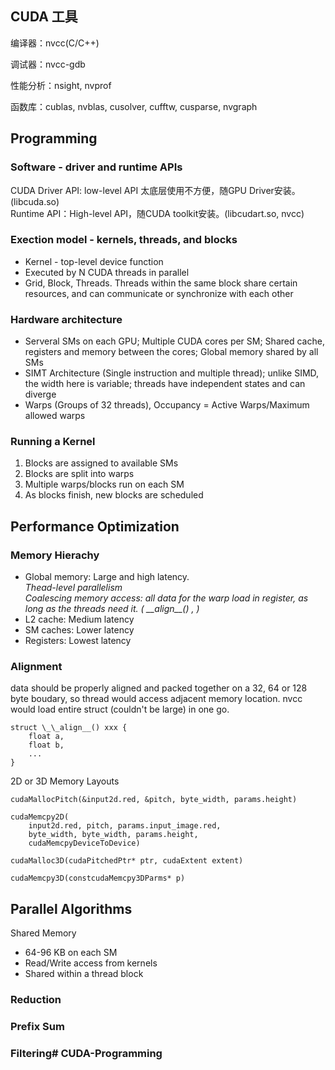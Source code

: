 ## CUDA 工具

编译器：nvcc(C/C++)

调试器：nvcc-gdb

性能分析：nsight, nvprof

函数库：cublas, nvblas, cusolver, cufftw, cusparse, nvgraph

## Programming

### Software - driver and runtime APIs
CUDA Driver API: low-level API 太底层使用不方便，随GPU Driver安装。(libcuda.so)    
Runtime API：High-level API，随CUDA toolkit安装。(libcudart.so, nvcc)

### Exection model - kernels, threads, and blocks
* Kernel - top-level device function 
* Executed by N CUDA threads in parallel 
* Grid, Block, Threads. Threads within the same block share certain resources, and can communicate or synchronize with each other

### Hardware architecture
* Serveral SMs on each GPU; Multiple CUDA cores per SM; Shared cache, registers and memory between the cores; Global memory shared by all SMs
* SIMT Architecture (Single instruction and multiple thread); unlike SIMD, the width here is variable; threads have independent states and can diverge
* Warps (Groups of 32 threads), Occupancy = Active Warps/Maximum allowed warps

### Running a Kernel
1. Blocks are assigned to available SMs
2. Blocks are split into warps
3. Multiple warps/blocks run on each SM
4. As blocks finish, new blocks are scheduled

## Performance Optimization

### Memory Hierachy
* Global memory: Large and high latency.<br /> 
    <i>Thead-level parallelism<br /></i>
    <i>Coalescing memory access: all data for the warp load in register, as long as the threads need it. ( \_\_align__() , )</i>
* L2 cache: Medium latency
* SM caches: Lower latency
* Registers: Lowest latency

### Alignment
data should be properly aligned and packed together on a 32, 64 or 128 byte boudary, so thread would access adjacent memory location. nvcc would load entire struct (couldn't be large) in one go.
```
struct \_\_align__() xxx {
    float a,
    float b,
    ...
}
```

2D or 3D Memory Layouts
```
cudaMallocPitch(&input2d.red, &pitch, byte_width, params.height)

cudaMemcpy2D(
    input2d.red, pitch, params.input_image.red,
    byte_width, byte_width, params.height,
    cudaMemcpyDeviceToDevice)

cudaMalloc3D(cudaPitchedPtr* ptr, cudaExtent extent)

cudaMemcpy3D(constcudaMemcpy3DParms* p)
```

## Parallel Algorithms
Shared Memory
* 64-96 KB on each SM
* Read/Write access from kernels
* Shared within a thread block

### Reduction

### Prefix Sum

### Filtering# CUDA-Programming
